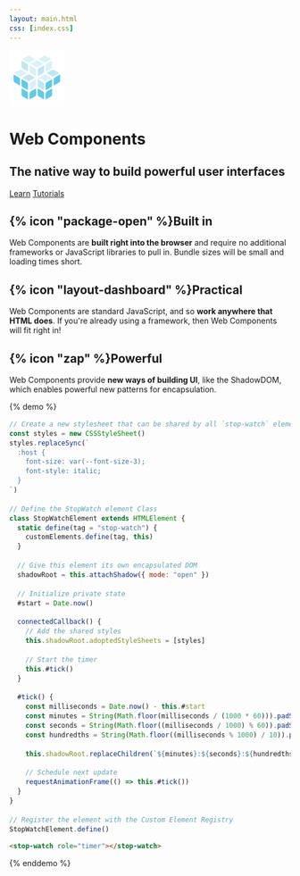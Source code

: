 ```yaml
---
layout: main.html
css: [index.css]
---
```


<hero-header>
  <img slot="logo" src="/images/logo.svg" width="100" height="100">
  <h1 slot="title">Web Components</h1>
  <h2 slot="subtitle">The native way to build powerful user interfaces</h2>
  <a slot="cta" href="/learn">Learn</a>
  <a slot="cta" href="/tutorials">Tutorials</a>
</hero-header>
<advantage-item>
  <h2>{% icon "package-open" %}Built in</h2>
  <p>
    Web Components are <strong>built right into the browser</strong> and require no additional frameworks or JavaScript libraries to pull
    in. Bundle sizes will be small and loading times short.
  </p>
</advantage-item>
<advantage-item>
  <h2>{% icon "layout-dashboard" %}Practical</h2>
  <p>
    Web Components are standard JavaScript, and so <strong>work anywhere that HTML does</strong>. If you're already using a framework,
    then Web Components will fit right in!
  </p>
</advantage-item>
<advantage-item>
  <h2>{% icon "zap" %}Powerful</h2>
  <p>
    Web Components provide <strong>new ways of building UI</strong>, like the ShadowDOM, which enables powerful new patterns for
    encapsulation.
  </p>
</advantage-item>

<section>

{% demo %}

```js
// Create a new stylesheet that can be shared by all `stop-watch` elements
const styles = new CSSStyleSheet()
styles.replaceSync(`
  :host {
    font-size: var(--font-size-3);
    font-style: italic;
  }
`)

// Define the StopWatch element Class
class StopWatchElement extends HTMLElement {
  static define(tag = "stop-watch") {
    customElements.define(tag, this)
  }

  // Give this element its own encapsulated DOM
  shadowRoot = this.attachShadow({ mode: "open" })

  // Initialize private state
  #start = Date.now()

  connectedCallback() {
    // Add the shared styles
    this.shadowRoot.adoptedStyleSheets = [styles]

    // Start the timer
    this.#tick()
  }

  #tick() {
    const milliseconds = Date.now() - this.#start
    const minutes = String(Math.floor(milliseconds / (1000 * 60))).padStart(2, "0")
    const seconds = String(Math.floor((milliseconds / 1000) % 60)).padStart(2, "0")
    const hundredths = String(Math.floor((milliseconds % 1000) / 10)).padStart(2, "0")

    this.shadowRoot.replaceChildren(`${minutes}:${seconds}:${hundredths}`)

    // Schedule next update
    requestAnimationFrame(() => this.#tick())
  }
}

// Register the element with the Custom Element Registry
StopWatchElement.define()
```

```html
<stop-watch role="timer"></stop-watch>
```

{% enddemo %}

</section>
